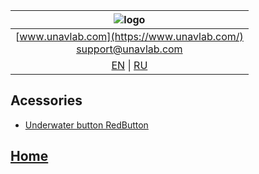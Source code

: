 
| ![logo](https://ucnl.github.io/documentation/sm_logo.png) |
| :---: |
| [www.unavlab.com](https://www.unavlab.com/) <br/> [support@unavlab.com](mailto:support@unavlab.com) |
| [EN](accessories_en.md) \| [RU](accessories_ru.md) |

## Acessories
* [Underwater button RedButton](/documentation/EN/Accessories/RedButton_Specification_en.md)


## [Home](README.md)
